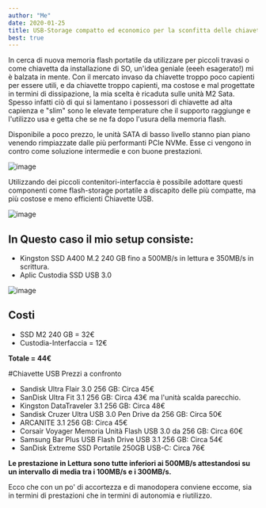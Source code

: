 ```yaml
---
author: "Me"
date: 2020-01-25
title: USB-Storage compatto ed economico per la sconfitta delle chiavette
best: true
---
```


In cerca di nuova memoria flash portatile da utilizzare per piccoli travasi o come chiavetta da installazione di SO, un'idea geniale (eeeh esagerato!) mi è balzata in mente.
Con il mercato invaso da chiavette troppo poco capienti per essere utili, e da chiavette troppo capienti, ma costose e mal progettate in termini di dissipazione, la mia scelta è ricaduta sulle unità M2 Sata.
Spesso infatti ciò di qui si lamentano i possessori di chiavette ad alta capienza e "slim" sono le elevate temperature che il supporto raggiunge e l'utilizzo usa e getta che se ne fa dopo l'usura della memoria flash.

Disponibile a poco prezzo, le unità SATA di basso livello stanno pian piano venendo rimpiazzate dalle più performanti PCIe NVMe. Esse ci vengono in contro come soluzione intermedie e con buone prestazioni.

![image](/img/ssd1.jpg)

Utilizzando dei piccoli contenitori-interfaccia è possibile adottare questi componenti come flash-storage portatile a discapito delle più compatte, ma più costose e meno efficienti Chiavette USB.
 
![image](/img/ssd2.jpg)

## In Questo caso il mio setup consiste: 

- Kingston SSD A400 M.2 240 GB fino a 500MB/s in lettura e 350MB/s in scrittura.
- Aplic Custodia SSD USB 3.0

![image](/img/ssd3.jpg)

## Costi

- SSD M2 240 GB = 32€
- Custodia-Interfaccia = 12€

**Totale = 44€**

#Chiavette USB Prezzi a confronto

- Sandisk Ultra Flair 3.0 256 GB: Circa 45€
- SanDisk Ultra Fit 3.1 256 GB: Circa 43€ ma l'unità scalda parecchio.
- Kingston DataTraveler 3.1 256 GB: Circa 48€
- Sandisk Cruzer Ultra USB 3.0 Pen Drive da 256 GB: Circa 50€
- ARCANITE 3.1 256 GB: Circa 45€
- Corsair Voyager Memoria Unità Flash USB 3.0 da 256 GB: Circa 60€
- Samsung Bar Plus USB Flash Drive USB 3.1 256 GB: Circa 54€
- SanDisk Extreme SSD Portatile 250GB USB-C: Circa 76€

**Le prestazione in Lettura sono tutte inferiori ai 500MB/s attestandosi su un intervallo di media tra i 100MB/s e i 300MB/s.**

Ecco che con un po' di accortezza e di manodopera conviene eccome, sia in termini di prestazioni che in termini di autonomia e riutilizzo.